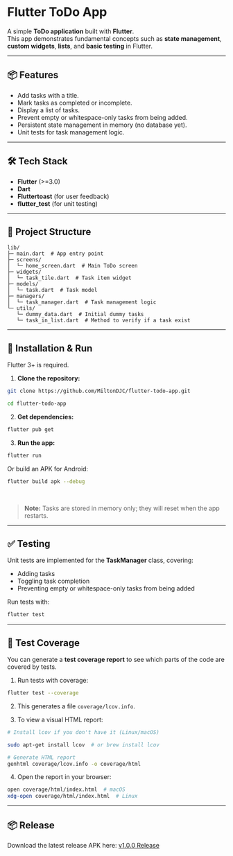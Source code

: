 # Flutter ToDo App

A simple **ToDo application** built with **Flutter**.  
This app demonstrates fundamental concepts such as **state management**, **custom widgets**, **lists**, and **basic testing** in Flutter.

---

## 📦 Features

- Add tasks with a title.
- Mark tasks as completed or incomplete.
- Display a list of tasks.
- Prevent empty or whitespace-only tasks from being added.
- Persistent state management in memory (no database yet).
- Unit tests for task management logic.

---

## 🛠 Tech Stack

- **Flutter** (>=3.0)
- **Dart**
- **Fluttertoast** (for user feedback)
- **flutter_test** (for unit testing)

---

## 📁 Project Structure
```
lib/
├─ main.dart  # App entry point
├─ screens/
│  └─ home_screen.dart  # Main ToDo screen
├─ widgets/
│  └─ task_tile.dart  # Task item widget
├─ models/
│  └─ task.dart  # Task model
├─ managers/
│  └─ task_manager.dart  # Task management logic
└─ utils/
   └─ dummy_data.dart  # Initial dummy tasks
   └─ task_in_list.dart  # Method to verify if a task exist
```

---

## 🚀 Installation & Run

Flutter 3+ is required.

1. **Clone the repository:**

```bash
git clone https://github.com/MiltonDJC/flutter-todo-app.git

cd flutter-todo-app
```

2. **Get dependencies:**
```bash
flutter pub get
```

3. **Run the app:**
```bash
flutter run
```

Or build an APK for Android:
```bash
flutter build apk --debug
```

<br>

> **Note:** Tasks are stored in memory only; they will reset when the app restarts.

---

## ✅ Testing

Unit tests are implemented for the **TaskManager** class, covering:

- Adding tasks
- Toggling task completion
- Preventing empty or whitespace-only tasks from being added

Run tests with:

```bash
flutter test
```

---

## 🧪 Test Coverage

You can generate a **test coverage report** to see which parts of the code are covered by tests.

1. Run tests with coverage:

```bash
flutter test --coverage
```

2. This generates a file ```coverage/lcov.info```.

3. To view a visual HTML report:
```bash
# Install lcov if you don't have it (Linux/macOS)

sudo apt-get install lcov  # or brew install lcov

# Generate HTML report
genhtml coverage/lcov.info -o coverage/html
```

4. Open the report in your browser:
```bash
open coverage/html/index.html  # macOS
xdg-open coverage/html/index.html  # Linux
```

----
## 📦 Release

Download the latest release APK here: [v1.0.0 Release](https://github.com/MiltonDJC/flutter-todo-app/releases/tag/v1.0.0)